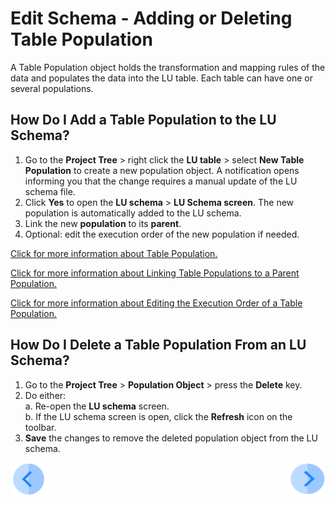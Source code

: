 # Edit Schema - Adding or Deleting Table Population

A Table Population object holds the transformation and mapping rules of the data and populates the data into the LU table. Each table can have one or several populations. 

## How Do I Add a Table Population to the LU Schema?
1. Go to the **Project Tree** > right click the **LU table** > select **New Table Population** to create a new population object.  A notification opens informing you that the change requires a manual update of the LU schema file.
1. Click **Yes** to open the **LU schema** > **LU Schema screen**. The new population is automatically added to the LU schema. 
1. Link the new **population** to its **parent**.
1. Optional: edit the execution order of the new population if needed.

[Click for more information about Table Population.](/articles/07_table_population/01_table_population_overview.md)

[Click for more information about Linking Table Populations to a Parent Population.](/articles/03_logical_units/12_LU_hierarchy_and_linking_table_population.md)

[Click for more information about Editing the Execution Order of a Table Population.](/articles/07_table_population/13_LU_table_population_execution_order.md)

## How Do I Delete a Table Population From an LU Schema? 
1. Go to the **Project Tree** > **Population Object** > press the **Delete** key. 
1. Do either:\
  a. Re-open the **LU schema** screen. \
  b. If the LU schema screen is open, click the **Refresh** icon on the toolbar.
1. **Save** the changes to remove the deleted population object from the LU schema.

[![Previous](/articles/images/Previous.png)](/articles/03_logical_units/10_delete_table_from_a_schema.md)[<img align="right" width="60" height="54" src="/articles/images/Next.png">](/articles/03_logical_units/12_LU_hierarchy_and_linking_table_population.md)
